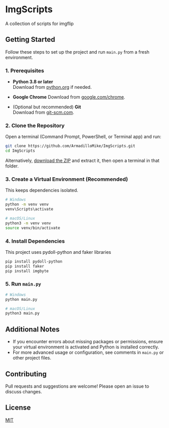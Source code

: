 # ImgScripts

A collection of scripts for imgflip

## Getting Started

Follow these steps to set up the project and run `main.py` from a fresh environment.

### 1. Prerequisites

- **Python 3.8 or later**  
  Download from [python.org](https://www.python.org/downloads/) if needed.

- **Google Chrome**
  Download from [google.com/chrome](https://google.com/chrome).

- (Optional but recommended) **Git**  
  Download from [git-scm.com](https://git-scm.com/downloads).

### 2. Clone the Repository

Open a terminal (Command Prompt, PowerShell, or Terminal app) and run:

```sh
git clone https://github.com/ArmadilloMike/ImgScripts.git
cd ImgScripts
```

Alternatively, [download the ZIP](https://github.com/ArmadilloMike/ImgScripts/archive/refs/heads/main.zip) and extract it, then open a terminal in that folder.

### 3. Create a Virtual Environment (Recommended)

This keeps dependencies isolated.

```sh
# Windows
python -m venv venv
venv\Scripts\activate

# macOS/Linux
python3 -m venv venv
source venv/bin/activate
```

### 4. Install Dependencies

This project uses pydoll-python and faker libraries

```sh
pip install pydoll-python
pip install faker
pip install imgbyte
```


### 5. Run `main.py`

```sh
# Windows
python main.py

# macOS/Linux
python3 main.py
```

## Additional Notes

- If you encounter errors about missing packages or permissions, ensure your virtual environment is activated and Python is installed correctly.
- For more advanced usage or configuration, see comments in `main.py` or other project files.

## Contributing

Pull requests and suggestions are welcome! Please open an issue to discuss changes.

## License

[MIT](LICENSE)
